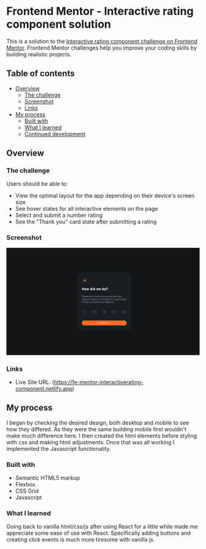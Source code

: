 # Frontend Mentor - Interactive rating component solution

This is a solution to the [Interactive rating component challenge on Frontend Mentor](https://www.frontendmentor.io/challenges/interactive-rating-component-koxpeBUmI). Frontend Mentor challenges help you improve your coding skills by building realistic projects. 

## Table of contents

- [Overview](#overview)
  - [The challenge](#the-challenge)
  - [Screenshot](#screenshot)
  - [Links](#links)
- [My process](#my-process)
  - [Built with](#built-with)
  - [What I learned](#what-i-learned)
  - [Continued development](#continued-development)

## Overview

### The challenge

Users should be able to:

- View the optimal layout for the app depending on their device's screen size
- See hover states for all interactive elements on the page
- Select and submit a number rating
- See the "Thank you" card state after submitting a rating

### Screenshot

![](./screenshot.jpg)

### Links

- Live Site URL: (https://fe-mentor-interactiverating-component.netlify.app)

## My process

I began by checking the desired design, both desktop and mobile to see how they differed. As they were the same building mobile first wouldn't make much difference here. I then created the html elements before styling with css and making html adjustments. Once that was all working I implemented the Javascript functionality. 

### Built with

- Semantic HTML5 markup
- Flexbox
- CSS Grid
- Javascript


### What I learned
Going back to vanilla html/css/js after using React for a little while made me appreciate some ease of use with React. Specifically adding buttons and creating click events is much more tiresome with vanilla js. 



